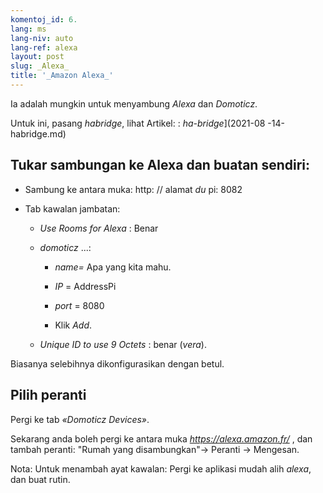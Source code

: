```yaml
---
komentoj_id: 6.
lang: ms
lang-niv: auto
lang-ref: alexa
layout: post
slug: _Alexa_
title: '_Amazon Alexa_'
---
```


Ia adalah mungkin untuk menyambung _Alexa_ dan _Domoticz_.

Untuk ini, pasang _habridge_, lihat Artikel:
: _ha-bridge_](2021-08 -14-habridge.md)


## Tukar sambungan ke Alexa dan buatan sendiri:
- Sambung ke antara muka: http: // alamat _du_ pi: 8082 


- Tab kawalan jambatan:


  - _Use Rooms for Alexa_ : Benar


  - _domoticz_  ...: 


    - _name=_ Apa yang kita mahu.


    - _IP_ = AddressPi


    - _port_ = 8080


    - Klik _Add_.


  - _Unique ID to use 9 Octets_ : benar (_vera_).


    
Biasanya selebihnya dikonfigurasikan dengan betul.

## Pilih peranti
Pergi ke tab _«Domoticz Devices»_.

Sekarang anda boleh pergi ke antara muka _https://alexa.amazon.fr/_ , dan tambah peranti:
"Rumah yang disambungkan"-> Peranti -> Mengesan.

Nota: Untuk menambah ayat kawalan:
Pergi ke aplikasi mudah alih _alexa_, dan buat rutin.



